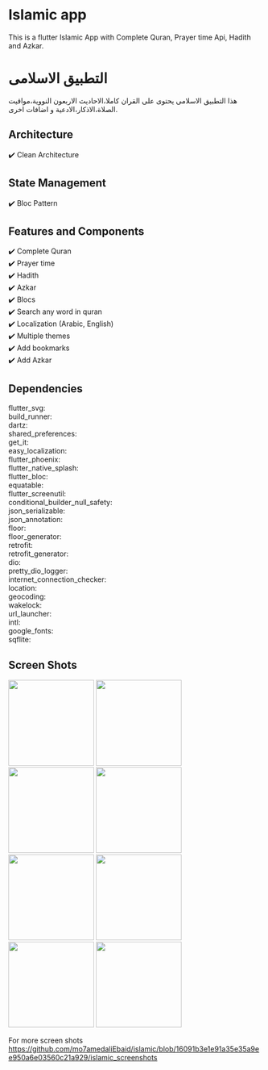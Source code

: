 # Islamic app
This is a flutter Islamic App with Complete Quran, Prayer time Api, Hadith and Azkar.

# التطبيق الاسلامى
هذا التطبيق الاسلامى يحتوى على القران كاملا،الاحاديث الاربعون النووية،مواقيت الصلاة،الاذكار،الادعية و اضافات اخرى. 

## Architecture
✔️ Clean Architecture

## State Management
✔️ Bloc Pattern

## Features and Components
✔️ Complete Quran <br />
✔️ Prayer time  <br />
✔️ Hadith  <br />
✔️ Azkar <br />
✔️ Blocs <br />
✔️ Search any word in quran <br />
✔️ Localization (Arabic, English) <br />
✔️ Multiple themes <br />
✔️ Add bookmarks <br />
✔️ Add Azkar <br />

## Dependencies
flutter_svg:        
build_runner:       
dartz:      
shared_preferences:     
get_it:     
easy_localization:      
flutter_phoenix:        
flutter_native_splash:      
flutter_bloc:       
equatable:      
flutter_screenutil:     
conditional_builder_null_safety:        
json_serializable:      
json_annotation:        
floor:      
floor_generator:        
retrofit:       
retrofit_generator:     
dio:        
pretty_dio_logger:      
internet_connection_checker:        
location:       
geocoding:      
wakelock:       
url_launcher:       
intl:       
google_fonts:       
sqflite:        

## Screen Shots

<p float="left">
   <img src="https://github.com/mo7amedaliEbaid/islamic/blob/16091b3e1e91a35e35a9ee950a6e03560c21a929/islamic_screenshots/hadithlight.jpg" width="170" />
   <img src="https://github.com/mo7amedaliEbaid/islamic/blob/16091b3e1e91a35e35a9ee950a6e03560c21a929/islamic_screenshots/hadithread.jpg" width="170" />
   <img src="https://github.com/mo7amedaliEbaid/islamic/blob/16091b3e1e91a35e35a9ee950a6e03560c21a929/islamic_screenshots/prayertimedark.jpg" width="170" />
   <img src="https://github.com/mo7amedaliEbaid/islamic/blob/16091b3e1e91a35e35a9ee950a6e03560c21a929/islamic_screenshots/quranlight.jpg" width="170" />
   <img src="https://github.com/mo7amedaliEbaid/islamic/blob/16091b3e1e91a35e35a9ee950a6e03560c21a929/islamic_screenshots/readquran1.jpg" width="170" />
   <img src="**https://github.com/mo7amedaliEbaid/islamic/blob/16091b3e1e91a35e35a9ee950a6e03560c21a929/islamic_screenshots/search1.jpg" width="170" />
   <img src="https://github.com/mo7amedaliEbaid/islamic/blob/16091b3e1e91a35e35a9ee950a6e03560c21a929/islamic_screenshots/haditheng.jpg" width="170" />
   <img src="https://github.com/mo7amedaliEbaid/islamic/blob/16091b3e1e91a35e35a9ee950a6e03560c21a929/islamic_screenshots/azkar1.jpg" width="170" />
</p>

For more screen shots https://github.com/mo7amedaliEbaid/islamic/blob/16091b3e1e91a35e35a9ee950a6e03560c21a929/islamic_screenshots
